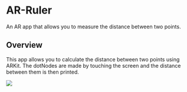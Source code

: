 # AR-Ruler
An AR app that allows you to measure the distance between two points.

## Overview

This app allows you to calculate the distance between two points using ARKit. The dotNodes are made by touching the screen and the distance between them is then printed.

<a href="https://media.giphy.com/media/l4EoZfEJiiSGwYB4k/giphy-downsized-large"><img src ="https://media.giphy.com/media/l4EoZfEJiiSGwYB4k/giphy-downsized-large.gif"/></a>

